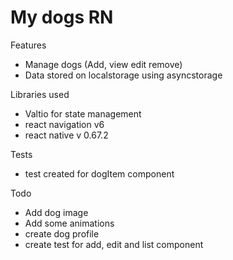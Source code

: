 # My dogs RN
 
Features
* Manage dogs (Add, view edit remove)
* Data stored on localstorage using asyncstorage

Libraries used
* Valtio for state management 
* react navigation v6
* react native v 0.67.2

Tests
* test created for dogItem component

Todo
* Add dog image
* Add some animations 
* create dog profile
* create test for add, edit and list component

